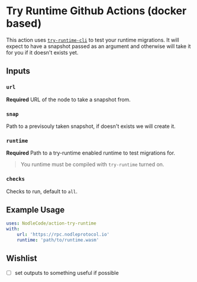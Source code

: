 # Try Runtime Github Actions (docker based)

This action uses [`try-runtime-cli`](http://github.com/paritytech/try-runtime-cli) to test your runtime migrations.
It will expect to have a snapshot passed as an argument and otherwise will take it for you if it doesn't exists yet.

## Inputs

### `url`

**Required** URL of the node to take a snapshot from.

### `snap`

Path to a previsouly taken snapshot, if doesn't exists we will create it.

### `runtime`

**Required** Path to a try-runtime enabled runtime to test migrations for.

> You runtime must be compiled with `try-runtime` turned on.

### `checks`

Checks to run, default to `all`.

## Example Usage

```yaml
uses: NodleCode/action-try-runtime
with:
	url: 'https://rpc.nodleprotocol.io'
	runtime: 'path/to/runtime.wasm'
```

## Wishlist

- [ ] set outputs to something useful if possible